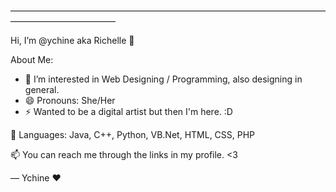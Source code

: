 ————————————————————————————————————————————————

Hi, I’m @ychine aka Richelle 👋

About Me:
- 👀 I’m interested in Web Designing / Programming, also designing in general.
- 😄 Pronouns: She/Her
- ⚡ Wanted to be a digital artist but then I'm here. :D
  
🌱 Languages:
    Java, C++, Python, VB.Net, HTML, CSS, PHP
  
📫 You can reach me through the links in my profile. <3 

— Ychine ❤️
<!---
ychine/ychine is a ✨ special ✨ repository because its `README.md` (this file) appears on your GitHub profile.
You can click the Preview link to take a look at your changes.
--->
